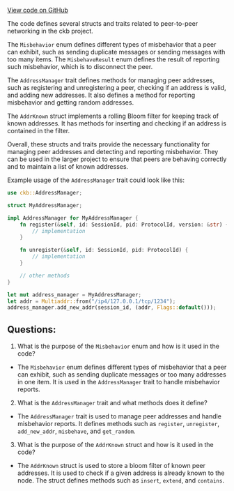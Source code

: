 [View code on GitHub](https://github.com/nervosnetwork/ckb/blob/develop/network/src/protocols/discovery/addr.rs)

The code defines several structs and traits related to peer-to-peer networking in the ckb project.

The `Misbehavior` enum defines different types of misbehavior that a peer can exhibit, such as sending duplicate messages or sending messages with too many items. The `MisbehaveResult` enum defines the result of reporting such misbehavior, which is to disconnect the peer.

The `AddressManager` trait defines methods for managing peer addresses, such as registering and unregistering a peer, checking if an address is valid, and adding new addresses. It also defines a method for reporting misbehavior and getting random addresses.

The `AddrKnown` struct implements a rolling Bloom filter for keeping track of known addresses. It has methods for inserting and checking if an address is contained in the filter.

Overall, these structs and traits provide the necessary functionality for managing peer addresses and detecting and reporting misbehavior. They can be used in the larger project to ensure that peers are behaving correctly and to maintain a list of known addresses.

Example usage of the `AddressManager` trait could look like this:

```rust
use ckb::AddressManager;

struct MyAddressManager;

impl AddressManager for MyAddressManager {
    fn register(&self, id: SessionId, pid: ProtocolId, version: &str) {
        // implementation
    }

    fn unregister(&self, id: SessionId, pid: ProtocolId) {
        // implementation
    }

    // other methods
}

let mut address_manager = MyAddressManager;
let addr = Multiaddr::from("/ip4/127.0.0.1/tcp/1234");
address_manager.add_new_addr(session_id, (addr, Flags::default()));
```
## Questions:
 1. What is the purpose of the `Misbehavior` enum and how is it used in the code?
- The `Misbehavior` enum defines different types of misbehavior that a peer can exhibit, such as sending duplicate messages or too many addresses in one item. It is used in the `AddressManager` trait to handle misbehavior reports.

2. What is the `AddressManager` trait and what methods does it define?
- The `AddressManager` trait is used to manage peer addresses and handle misbehavior reports. It defines methods such as `register`, `unregister`, `add_new_addr`, `misbehave`, and `get_random`.

3. What is the purpose of the `AddrKnown` struct and how is it used in the code?
- The `AddrKnown` struct is used to store a bloom filter of known peer addresses. It is used to check if a given address is already known to the node. The struct defines methods such as `insert`, `extend`, and `contains`.
